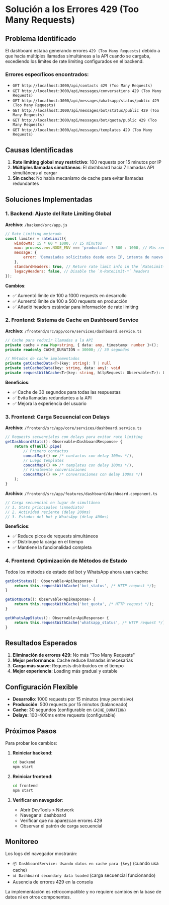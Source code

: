 # Solución a los Errores 429 (Too Many Requests)

## Problema Identificado

El dashboard estaba generando errores `429 (Too Many Requests)` debido a que hacía múltiples llamadas simultáneas a la API cuando se cargaba, excediendo los límites de rate limiting configurados en el backend.

### Errores específicos encontrados:
- `GET http://localhost:3000/api/contacts 429 (Too Many Requests)`
- `GET http://localhost:3000/api/messages/conversations 429 (Too Many Requests)`
- `GET http://localhost:3000/api/messages/whatsapp/status/public 429 (Too Many Requests)`
- `GET http://localhost:3000/api/messages/bot/status/public 429 (Too Many Requests)`
- `GET http://localhost:3000/api/messages/bot/quota/public 429 (Too Many Requests)`
- `GET http://localhost:3000/api/messages/templates 429 (Too Many Requests)`

## Causas Identificadas

1. **Rate limiting global muy restrictivo**: 100 requests por 15 minutos por IP
2. **Múltiples llamadas simultáneas**: El dashboard hacía 7 llamadas API simultáneas al cargar
3. **Sin cache**: No había mecanismo de cache para evitar llamadas redundantes

## Soluciones Implementadas

### 1. Backend: Ajuste del Rate Limiting Global

**Archivo**: `/backend/src/app.js`

```javascript
// Rate Limiting mejorado
const limiter = rateLimit({
    windowMs: 15 * 60 * 1000, // 15 minutos
    max: process.env.NODE_ENV === 'production' ? 500 : 1000, // Más requests en desarrollo
    message: {
        error: 'Demasiadas solicitudes desde esta IP, intenta de nuevo en 15 minutos.'
    },
    standardHeaders: true, // Return rate limit info in the `RateLimit-*` headers
    legacyHeaders: false, // Disable the `X-RateLimit-*` headers
});
```

**Cambios**:
- ✅ Aumentó límite de 100 a 1000 requests en desarrollo
- ✅ Aumentó límite de 100 a 500 requests en producción
- ✅ Añadió headers estándar para información de rate limiting

### 2. Frontend: Sistema de Cache en Dashboard Service

**Archivo**: `/frontend/src/app/core/services/dashboard.service.ts`

```typescript
// Cache para reducir llamadas a la API
private cache = new Map<string, { data: any, timestamp: number }>();
private readonly CACHE_DURATION = 30000; // 30 segundos

// Métodos de cache implementados
private getCachedData<T>(key: string): T | null
private setCachedData(key: string, data: any): void
private requestWithCache<T>(key: string, httpRequest: Observable<T>): Observable<T>
```

**Beneficios**:
- ✅ Cache de 30 segundos para todas las respuestas
- ✅ Evita llamadas redundantes a la API
- ✅ Mejora la experiencia del usuario

### 3. Frontend: Carga Secuencial con Delays

**Archivo**: `/frontend/src/app/core/services/dashboard.service.ts`

```typescript
// Requests secuenciales con delays para evitar rate limiting
getDashboardStats(): Observable<DashboardResponse> {
    return of(null).pipe(
        // Primero contactos
        concatMap(() => /* contactos con delay 100ms */),
        // Luego templates  
        concatMap(() => /* templates con delay 100ms */),
        // Finalmente conversaciones
        concatMap(() => /* conversaciones con delay 100ms */)
    );
}
```

**Archivo**: `/frontend/src/app/features/dashboard/dashboard.component.ts`

```typescript
// Carga secuencial en lugar de simultánea
// 1. Stats principales (inmediato)
// 2. Actividad reciente (delay 200ms)  
// 3. Estados del bot y WhatsApp (delay 400ms)
```

**Beneficios**:
- ✅ Reduce picos de requests simultáneos
- ✅ Distribuye la carga en el tiempo
- ✅ Mantiene la funcionalidad completa

### 4. Frontend: Optimización de Métodos de Estado

Todos los métodos de estado del bot y WhatsApp ahora usan cache:

```typescript
getBotStatus(): Observable<ApiResponse> {
    return this.requestWithCache('bot_status', /* HTTP request */);
}

getBotQuota(): Observable<ApiResponse> {
    return this.requestWithCache('bot_quota', /* HTTP request */);
}

getWhatsAppStatus(): Observable<ApiResponse> {
    return this.requestWithCache('whatsapp_status', /* HTTP request */);
}
```

## Resultados Esperados

1. **Eliminación de errores 429**: No más "Too Many Requests"
2. **Mejor performance**: Cache reduce llamadas innecesarias
3. **Carga más suave**: Requests distribuidos en el tiempo
4. **Mejor experiencia**: Loading más gradual y estable

## Configuración Flexible

- **Desarrollo**: 1000 requests por 15 minutos (muy permisivo)
- **Producción**: 500 requests por 15 minutos (balanceado)
- **Cache**: 30 segundos (configurable en `CACHE_DURATION`)
- **Delays**: 100-400ms entre requests (configurable)

## Próximos Pasos

Para probar los cambios:

1. **Reiniciar backend**:
   ```bash
   cd backend
   npm start
   ```

2. **Reiniciar frontend**:
   ```bash
   cd frontend  
   npm start
   ```

3. **Verificar en navegador**:
   - Abrir DevTools > Network
   - Navegar al dashboard
   - Verificar que no aparezcan errores 429
   - Observar el patrón de carga secuencial

## Monitoreo

Los logs del navegador mostrarán:
- `📦 DashboardService: Usando datos en cache para {key}` (cuando usa cache)
- `📊 Dashboard secondary data loaded` (carga secuencial funcionando)
- Ausencia de errores 429 en la consola

La implementación es retrocompatible y no requiere cambios en la base de datos ni en otros componentes.
